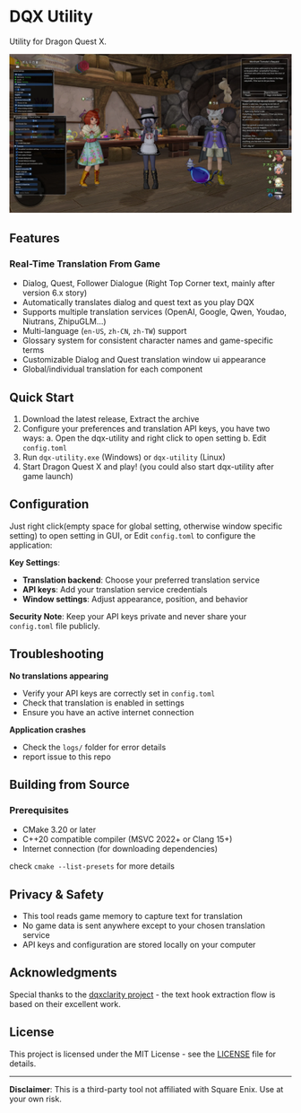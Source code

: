 # DQX Utility

Utility for Dragon Quest X.

![showcase.png](./screenshot.webp)

## Features

### Real-Time Translation From Game

- Dialog, Quest, Follower Dialogue (Right Top Corner text, mainly after version 6.x story)
- Automatically translates dialog and quest text as you play DQX
- Supports multiple translation services (OpenAI, Google, Qwen, Youdao, Niutrans, ZhipuGLM...)
- Multi-language (`en-US`, `zh-CN`, `zh-TW`) support
- Glossary system for consistent character names and game-specific terms
- Customizable Dialog and Quest translation window ui appearance
- Global/individual translation for each component

## Quick Start

1. Download the latest release, Extract the archive
2. Configure your preferences and translation API keys, you have two ways: 
  a. Open the dqx-utility and right click to open setting
  b. Edit `config.toml` 
3. Run `dqx-utility.exe` (Windows) or `dqx-utility` (Linux)
4. Start Dragon Quest X and play! (you could also start dqx-utility after game launch)

## Configuration

Just right click(empty space for global setting, otherwise window specific setting) to open setting in GUI, or Edit `config.toml` to configure the application:

**Key Settings**:
- **Translation backend**: Choose your preferred translation service
- **API keys**: Add your translation service credentials
- **Window settings**: Adjust appearance, position, and behavior

**Security Note**: Keep your API keys private and never share your `config.toml` file publicly.

## Troubleshooting

**No translations appearing**
- Verify your API keys are correctly set in `config.toml`
- Check that translation is enabled in settings
- Ensure you have an active internet connection

**Application crashes**
- Check the `logs/` folder for error details
- report issue to this repo

## Building from Source

### Prerequisites

- CMake 3.20 or later
- C++20 compatible compiler (MSVC 2022+ or Clang 15+)
- Internet connection (for downloading dependencies)

check `cmake --list-presets` for more details

## Privacy & Safety

- This tool reads game memory to capture text for translation
- No game data is sent anywhere except to your chosen translation service
- API keys and configuration are stored locally on your computer

## Acknowledgments

Special thanks to the [dqxclarity project](https://github.com/dqx-translation-project/dqxclarity) - the text hook extraction flow is based on their excellent work.

## License

This project is licensed under the MIT License - see the [LICENSE](LICENSE) file for details.

---

**Disclaimer**: This is a third-party tool not affiliated with Square Enix. Use at your own risk.
